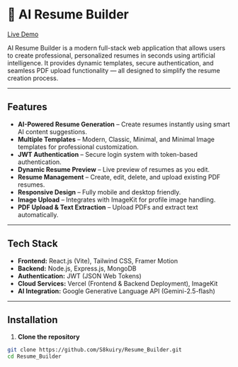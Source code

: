 # 🧠 AI Resume Builder

[Live Demo](https://resume-builder-git-main-subharthys-projects.vercel.app)

AI Resume Builder is a modern full-stack web application that allows users to create professional, personalized resumes in seconds using artificial intelligence. It provides dynamic templates, secure authentication, and seamless PDF upload functionality — all designed to simplify the resume creation process.

---

## Features

- **AI-Powered Resume Generation** – Create resumes instantly using smart AI content suggestions.
- **Multiple Templates** – Modern, Classic, Minimal, and Minimal Image templates for professional customization.
- **JWT Authentication** – Secure login system with token-based authentication.
- **Dynamic Resume Preview** – Live preview of resumes as you edit.
- **Resume Management** – Create, edit, delete, and upload existing PDF resumes.
- **Responsive Design** – Fully mobile and desktop friendly.
- **Image Upload** – Integrates with ImageKit for profile image handling.
- **PDF Upload & Text Extraction** – Upload PDFs and extract text automatically.

---

## Tech Stack

- **Frontend:** React.js (Vite), Tailwind CSS, Framer Motion
- **Backend:** Node.js, Express.js, MongoDB
- **Authentication:** JWT (JSON Web Tokens)
- **Cloud Services:** Vercel (Frontend & Backend Deployment), ImageKit
- **AI Integration:** Google Generative Language API (Gemini-2.5-flash)

---

## Installation

1. **Clone the repository**

```bash
git clone https://github.com/S8kuiry/Resume_Builder.git
cd Resume_Builder
